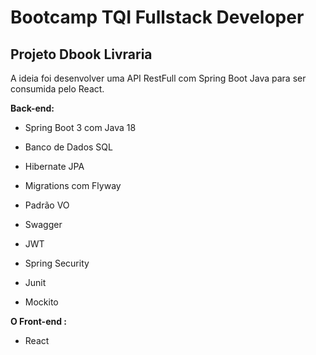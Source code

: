 # Bootcamp TQI Fullstack Developer



## Projeto Dbook Livraria



A ideia foi desenvolver uma API  RestFull com Spring Boot Java para ser consumida pelo React. 

**Back-end:**



- Spring Boot 3 com Java 18

- Banco de Dados SQL
- Hibernate JPA
- Migrations com Flyway
- Padrão VO
- Swagger
- JWT 
- Spring Security
- Junit
- Mockito



**O Front-end :**

- React


